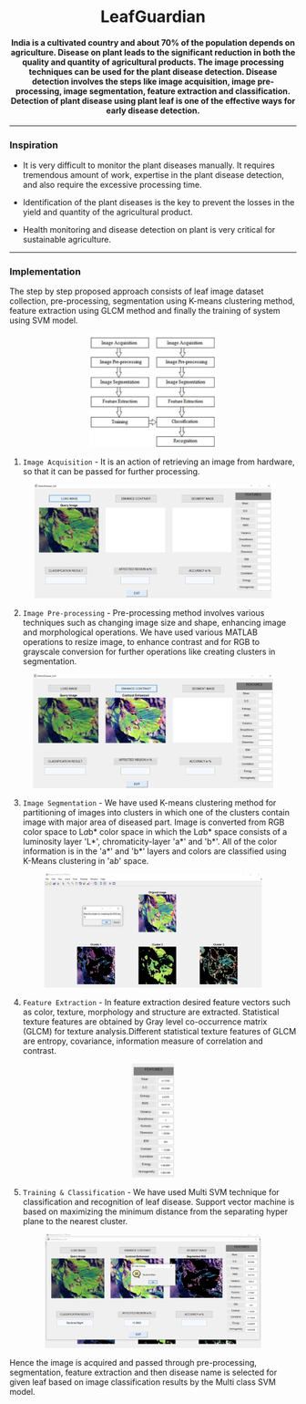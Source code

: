 <h1 align="center">LeafGuardian</h1>

<div align="center">

<h4>India is a cultivated country and about 70% of the population depends on agriculture. Disease on plant leads to the significant reduction in both the quality and quantity of agricultural products. The image processing techniques can be used for the plant disease detection. Disease detection involves the steps like image acquisition, image pre-processing, image segmentation, feature extraction and classification. Detection of plant disease using plant leaf is one of the effective ways for early disease detection.</h4>

</div>

-----------------------------------------
### Inspiration

* It is very difficult to monitor the plant diseases manually. It requires tremendous amount of work, expertise in the plant disease detection, and also require the excessive processing time.

* Identification of the plant diseases is the key to prevent the losses in the yield and quantity of the agricultural product. 

* Health monitoring and disease detection on plant is very critical for sustainable agriculture.

------------------------------------------
### Implementation

The step by step proposed approach consists of leaf image dataset collection, pre-processing, segmentation using K-means clustering method, feature extraction using GLCM method and finally the training of system using SVM model.

<p align="center">
 <img height=200px src=images\Model.png>
</p>

1. `Image Acquisition` - It is an action of retrieving an image 
from hardware, so that it can be passed for further processing.

<p align="center">
 <img height=200px src="images\Query_image.png">
</p>

2. `Image Pre-processing` - Pre-processing method involves various techniques such as changing image size and shape, enhancing image and morphological operations. We have used various MATLAB operations to resize image, to enhance contrast and for RGB to grayscale conversion for further operations like creating clusters in segmentation.

<p align="center">
 <img height=200px src="images\Contrast_enhancement.png">
</p>

3. `Image Segmentation` - We have used K-means clustering method for partitioning of images into clusters in which one of the clusters contain image with major area of diseased part. Image is converted from RGB color space 
to L*a*b* color space in which the L*a*b* space consists of a luminosity layer 'L*', chromaticity-layer 'a*' and 'b*'. All of the color information is in the 'a*' and 'b*' layers and colors are classified using K-Means clustering in 'a*b*' space.
<p align="center">
 <img height=200px src="images\Segmented.png">
</p>

4. `Feature Extraction` - In feature extraction desired feature vectors such as color, texture, morphology and structure are extracted. Statistical texture features are obtained by Gray level co-occurrence matrix (GLCM) for texture analysis.Different statistical texture features of GLCM are entropy, covariance, information measure of correlation and contrast.

<p align="center">
 <img height=200px src="images\Features.png">
</p>

5. `Training & Classification` -  We have used Multi SVM technique for classification and recognition of leaf disease. Support vector machine is based on maximizing the minimum distance from the separating hyper plane to the nearest cluster.

<p align="center">
 <img height=200px src="images\Detections.png">
</p>

Hence the image is acquired and passed through pre-processing, segmentation, feature extraction and then disease name is selected for given leaf based on image classification results by the Multi class SVM model.
